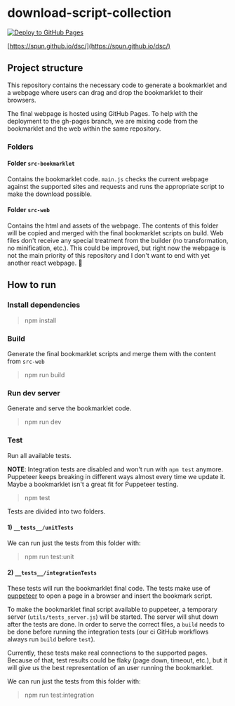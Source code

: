 # download-script-collection

[![Deploy to GitHub Pages](https://github.com/spun/dsc/actions/workflows/deploy.yml/badge.svg?branch=master)](https://github.com/spun/dsc/actions/workflows/deploy.yml)

[https://spun.github.io/dsc/](https://spun.github.io/dsc/)

## Project structure

This repository contains the necessary code to generate a bookmarklet and a webpage where users can drag and drop the bookmarklet to their browsers.

The final webpage is hosted using GitHub Pages. To help with the deployment to the gh-pages branch, we are mixing code from the bookmarklet and the web within the same repository.

### Folders

#### Folder `src-bookmarklet`

Contains the bookmarklet code. `main.js` checks the current webpage against the supported sites and requests and runs the appropriate script to make the download possible.

#### Folder `src-web`

Contains the html and assets of the webpage. The contents of this folder will be copied and merged with the final bookmarklet scripts on build. Web files don't receive any special treatment from the builder (no transformation, no minification, etc.). This could be improved, but right now the webpage is not the main priority of this repository and I don't want to end with yet another react webpage. :dancer:

## How to run

### Install dependencies

> npm install

### Build

Generate the final bookmarklet scripts and merge them with the content from `src-web`
> npm run build

### Run dev server

Generate and serve the bookmarklet code.
> npm run dev

### Test

Run all available tests.

**NOTE**: Integration tests are disabled and won't run with `npm test` anymore. Puppeteer keeps breaking in different ways almost every time we update it. Maybe a bookmarklet isn't a great fit for Puppeteer testing.

> npm test

Tests are divided into two folders.

#### 1) `__tests__/unitTests`

We can run just the tests from this folder with:

> npm run test:unit

#### 2) `__tests__/integrationTests`

These tests will run the bookmarklet final code. The tests make use of [puppeteer](https://pptr.dev/) to open a page in a browser and insert the bookmark script.

To make the bookmarklet final script available to puppeteer, a temporary server (`utils/tests_server.js`) will be started. The server will shut down after the tests are done.
In order to serve the correct files, a `build` needs to be done before running the integration tests (our ci GitHub workflows always run `build` before `test`).

Currently, these tests make real connections to the supported pages. Because of that, test results could be flaky (page down, timeout, etc.), but it will give us the best representation of an user running the bookmarklet.

We can run just the tests from this folder with:

> npm run test:integration
